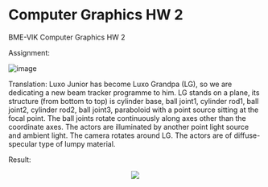 # Computer Graphics HW 2

BME-VIK Computer Graphics HW 2

Assignment:

![image](https://user-images.githubusercontent.com/79463263/167254712-cf7e20c0-5e36-440c-b6df-5ea90745dbd9.png)

Translation:
Luxo Junior has become Luxo Grandpa (LG), so we are dedicating a new beam tracker programme to him. LG stands on a plane, its structure (from bottom to top) is cylinder base, ball joint1, cylinder rod1, ball joint2, cylinder rod2, ball joint3, paraboloid with a point source sitting at the focal point. The ball joints rotate continuously along axes other than the coordinate axes. The actors are illuminated by another point light source and ambient light. The camera rotates around LG. The actors are of diffuse-specular type of lumpy material.

Result:

<p align="center">
  <img src="https://user-images.githubusercontent.com/79463263/167254645-3034b5bd-1498-4196-8009-85a59b580ccc.gif" />
</p>
